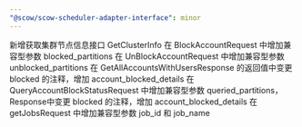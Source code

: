 ```yaml
---
"@scow/scow-scheduler-adapter-interface": minor
---
```


新增获取集群节点信息接口 GetClusterInfo
在 BlockAccountRequest 中增加兼容型参数 blocked_partitions
在 UnBlockAccountRequest 中增加兼容型参数 unblocked_partitions
在 GetAllAccountsWithUsersResponse 的返回值中变更 blocked 的注释，增加 account_blocked_details
在 QueryAccountBlockStatusRequest 中增加兼容型参数 queried_partitions，Response中变更 blocked 的注释，增加 account_blocked_details
在 getJobsRequest 中增加兼容型参数 job_id 和 job_name